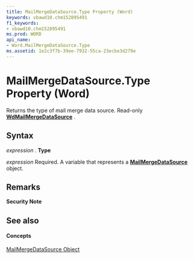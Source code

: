 ```yaml
---
title: MailMergeDataSource.Type Property (Word)
keywords: vbawd10.chm152895491
f1_keywords:
- vbawd10.chm152895491
ms.prod: WORD
api_name:
- Word.MailMergeDataSource.Type
ms.assetid: 1e2c3f7b-39ee-7932-55ca-23ecbe3d279e
---
```



# MailMergeDataSource.Type Property (Word)

Returns the type of mail merge data source. Read-only  **[WdMailMergeDataSource](wdmailmergedatasource-enumeration-word.md)** .


## Syntax

 _expression_ . **Type**

 _expression_ Required. A variable that represents a **[MailMergeDataSource](mailmergedatasource-object-word.md)** object.


## Remarks


 **Security Note**  




## See also


#### Concepts


[MailMergeDataSource Object](mailmergedatasource-object-word.md)

